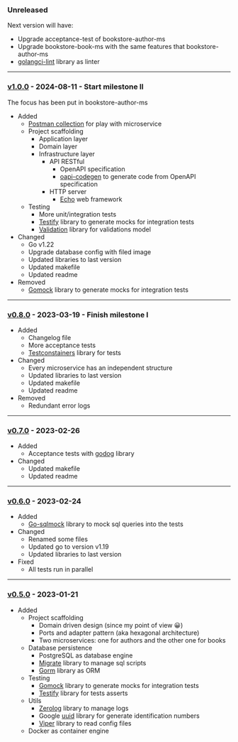 ### Unreleased
Next version will have:
- Upgrade acceptance-test of bookstore-author-ms
- Upgrade bookstore-book-ms with the same features that bookstore-author-ms
- [golangci-lint] library as linter
---

<a name="1.0.0"></a>
### [v1.0.0] - 2024-08-11 - Start milestone II
The focus has been put in bookstore-author-ms
- Added
  - [Postman collection] for play with microservice
  - Project scaffolding
    - Application layer
    - Domain layer
    - Infrastructure layer
      - API RESTful
        - OpenAPI specification
        - [oapi-codegen] to generate code from OpenAPI specification
      - HTTP server
        - [Echo] web framework
  - Testing 
    - More unit/integration tests 
    - [Testify] library to generate mocks for integration tests
    - [Validation] library for validations model
- Changed
  - Go v1.22
  - Upgrade database config with filed image
  - Updated libraries to last version
  - Updated makefile
  - Updated readme
- Removed
  - [Gomock] library to generate mocks for integration tests
---

<a name="v0.8.0"></a>
### [v0.8.0] - 2023-03-19 - Finish milestone I
- Added
  - Changelog file 
  - More acceptance tests
  - [Testconstainers] library for tests
- Changed
  - Every microservice has an independent structure
  - Updated libraries to last version
  - Updated makefile
  - Updated readme
- Removed
  - Redundant error logs
---

<a name="v0.7.0"></a>
### [v0.7.0] - 2023-02-26
- Added
  - Acceptance tests with [godog] library
- Changed
  - Updated makefile
  - Updated readme
---

<a name="v0.6.0"></a>
### [v0.6.0] - 2023-02-24
- Added
  - [Go-sqlmock] library to mock sql queries into the tests
- Changed
  - Renamed some files
  - Updated go to version v1.19
  - Updated libraries to last version
- Fixed
  - All tests run in parallel
---

<a name="v0.5.0"></a>
### [v0.5.0] - 2023-01-21
- Added
  - Project scaffolding
    - Domain driven design (since my point of view 😀)
    - Ports and adapter pattern (aka hexagonal architecture)
    - Two microservices: one for authors and the other one for books
  - Database persistence
    - PostgreSQL as database engine
    - [Migrate] library to manage sql scripts
    - [Gorm] library as ORM
  - Testing
    - [Gomock] library to generate mocks for integration tests
    - [Testify] library for tests asserts
  - Utils
    - [Zerolog] library to manage logs
    - Google [uuid] library for generate identification numbers
    - [Viper] library to read config files
  - Docker as container engine

[v1.0.0]: https://github.com/jalv82/go-bookstore-microservices/compare/0.8.0...1.0.0
[v0.8.0]: https://github.com/jalv82/go-bookstore-microservices/compare/0.7.0...0.8.0
[v0.7.0]: https://github.com/jalv82/go-bookstore-microservices/compare/0.6.0...0.7.0
[v0.6.0]: https://github.com/jalv82/go-bookstore-microservices/compare/0.5.0...0.6.0
[v0.5.0]: https://github.com/jalv82/go-bookstore-microservices/releases/tag/0.5.0

[Echo]: https://echo.labstack.com/
[godog]: https://github.com/cucumber/godog
[Gomock]: https://github.com/golang/mock
[golangci-lint]: https://golangci-lint.run/
[Gorm]: https://gorm.io/
[Go-sqlmock]: https://github.com/DATA-DOG/go-sqlmock
[Migrate]: https://github.com/golang-migrate/migrate
[Oapi-codegen]: https://github.com/deepmap/oapi-codegen
[Postman collection]: bookstore-author-ms/acceptance_tests/author-postman-collection.json
[Testconstainers]: https://github.com/testcontainers/testcontainers-go
[Testify]: https://github.com/stretchr/testify
[Validation]: https://github.com/invopop/validation
[Viper]: https://github.com/spf13/viper
[uuid]: https://github.com/google/uuid
[Zerolog]: https://github.com/rs/zerolog
